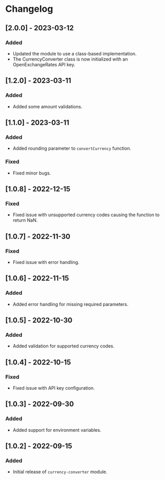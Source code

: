# Changelog

## [2.0.0] - 2023-03-12
### Added
- Updated the module to use a class-based implementation.
- The CurrencyConverter class is now initialized with an OpenExchangeRates API key.

## [1.2.0] - 2023-03-11
### Added
- Added some amount validations.

## [1.1.0] - 2023-03-11
### Added
- Added rounding parameter to `convertCurrency` function.

### Fixed
- Fixed minor bugs.

## [1.0.8] - 2022-12-15
### Fixed
- Fixed issue with unsupported currency codes causing the function to return NaN.

## [1.0.7] - 2022-11-30
### Fixed
- Fixed issue with error handling.

## [1.0.6] - 2022-11-15
### Added
- Added error handling for missing required parameters.

## [1.0.5] - 2022-10-30
### Added
- Added validation for supported currency codes.

## [1.0.4] - 2022-10-15
### Fixed
- Fixed issue with API key configuration.

## [1.0.3] - 2022-09-30
### Added
- Added support for environment variables.

## [1.0.2] - 2022-09-15
### Added
- Initial release of `currency-converter` module.

